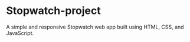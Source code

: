 # Stopwatch-project
A simple and responsive Stopwatch web app built using HTML, CSS, and JavaScript.  

